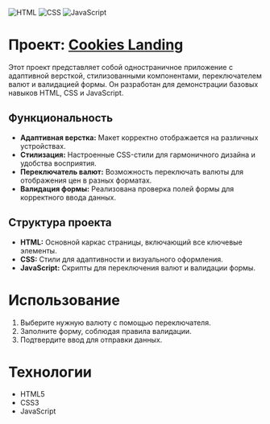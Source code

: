 ![HTML](https://img.shields.io/badge/HTML-5-orange)
![CSS](https://img.shields.io/badge/CSS-3-blue)
![JavaScript](https://img.shields.io/badge/JavaScript-ES6-yellow)

# Проект: [Cookies Landing](https://alexanderkoldin.github.io/cookiesLanding/)

Этот проект представляет собой одностраничное приложение с адаптивной версткой, стилизованными компонентами, переключателем валют и валидацией формы. Он разработан для демонстрации базовых навыков HTML, CSS и JavaScript.

## Функциональность

- **Адаптивная верстка:** Макет корректно отображается на различных устройствах.
- **Стилизация:** Настроенные CSS-стили для гармоничного дизайна и удобства восприятия.
- **Переключатель валют:** Возможность переключать валюты для отображения цен в разных форматах.
- **Валидация формы:** Реализована проверка полей формы для корректного ввода данных.

## Структура проекта

- **HTML:** Основной каркас страницы, включающий все ключевые элементы.
- **CSS:** Стили для адаптивности и визуального оформления.
- **JavaScript:** Скрипты для переключения валют и валидации формы.

# Использование

1. Выберите нужную валюту с помощью переключателя.
2. Заполните форму, соблюдая правила валидации.
3. Подтвердите ввод для отправки данных.

# Технологии

- HTML5
- CSS3
- JavaScript
